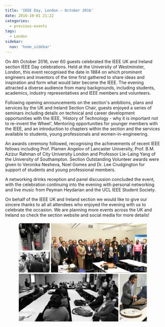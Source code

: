 ```yaml
---
title: 'IEEE Day, London – October 2016'
date: 2016-10-01 21:22
categories:
  - previous-events
tags:
  - London
sidebar:
  nav: 'home_sidebar'
---
```


On 4th October 2016, over 60 guests celebrated the IEEE UK and Ireland
section IEEE Day celebrations. Held at the University of Westminster,
London, this event recognised the date in 1884 on which prominent
engineers and inventors of the time first gathered to share ideas and
inspiration and form what would later become the IEEE. The evening
attracted a diverse audience from many backgrounds, including students,
academics, industry representatives and IEEE members and volunteers.

Following opening announcements on the section's ambitions, plans and
services by the UK and Ireland Section Chair, guests enjoyed a series of
seminars including details on technical and career development
opportunities with the IEEE, \'History of Technology - why it is
important not to re-invent the Wheel', Mentoring opportunities for
younger members with the IEEE, and an introduction to chapters within
the section and the services available to students, young professionals
and women-in-engineering.

An awards ceremony followed, recognising the achievements of recent IEEE
fellows including Prof. Plamen Angelov of Lancaster University, Prof.
B.M. Azizur Rahman of City University London and Professor Lie-Laing
Yang of the University of Southampton. Section Outstanding Volunteer
awards were given to Veronika Nesheva, Noel Gomes and Dr. Lee
Crudgington for support of students and young professional members.

A networking drinks reception and panel discussion concluded the event,
with the celebration continuing into the evening with personal
networking and live music from Peyman Heydarian and the UCL IEEE Student
Society.

On behalf of the IEEE UK and Ireland section we would like to give our
sincere thanks to all all attendees who enjoyed the evening with us to
celebrate the occasion. We are planning more events across the UK and
Ireland so check the section website and social media for more details!

<figure>
	<img src="/assets/images/2016_ieee_days/image1.jpg">
</figure>
